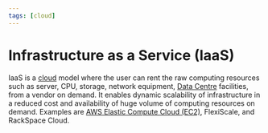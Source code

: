 ```yaml
---
tags: [cloud]
---
```


# Infrastructure as a Service (IaaS)

IaaS is a [cloud](202210012158.md) model where the user can rent the raw
computing resources such as server, CPU, storage, network equipment,
[Data Centre](202210012205.md) facilities, from a vendor on demand. It enables
dynamic scalability of infrastructure in a reduced cost and availability of huge
volume of computing resources on demand. Examples are [AWS Elastic Compute Cloud (EC2)](202401152149.md),
FlexiScale, and RackSpace Cloud.

